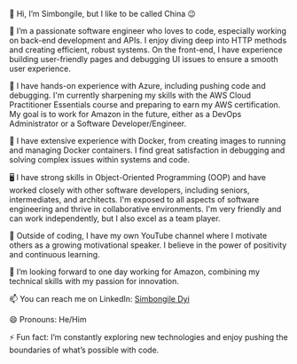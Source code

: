 👋 Hi, I’m Simbongile, but I like to be called China 😉

👀 I’m a passionate software engineer who loves to code, especially working on back-end development and APIs. I enjoy diving deep into HTTP methods and creating efficient, robust systems. On the front-end, I have experience building user-friendly pages and debugging UI issues to ensure a smooth user experience.

🌱 I have hands-on experience with Azure, including pushing code and debugging. I'm currently sharpening my skills with the AWS Cloud Practitioner Essentials course and preparing to earn my AWS certification. My goal is to work for Amazon in the future, either as a DevOps Administrator or a Software Developer/Engineer.

🐳 I have extensive experience with Docker, from creating images to running and managing Docker containers. I find great satisfaction in debugging and solving complex issues within systems and code.

🖥️ I have strong skills in Object-Oriented Programming (OOP) and have worked closely with other software developers, including seniors, intermediates, and architects. I'm exposed to all aspects of software engineering and thrive in collaborative environments. I'm very friendly and can work independently, but I also excel as a team player.

🎥 Outside of coding, I have my own YouTube channel where I motivate others as a growing motivational speaker. I believe in the power of positivity and continuous learning.

💞️ I’m looking forward to one day working for Amazon, combining my technical skills with my passion for innovation.

📫 You can reach me on LinkedIn: [Simbongile Dyi](https://www.linkedin.com/in/simbongile-dyi-288227249/)

😄 Pronouns: He/Him

⚡ Fun fact: I’m constantly exploring new technologies and enjoy pushing the boundaries of what’s possible with code.

<!---
ChinaDyi011/ChinaDyi011 is a ✨ special ✨ repository because its `README.md` (this file) appears on your GitHub profile.
You can click the Preview link to take a look at your changes.
--->
